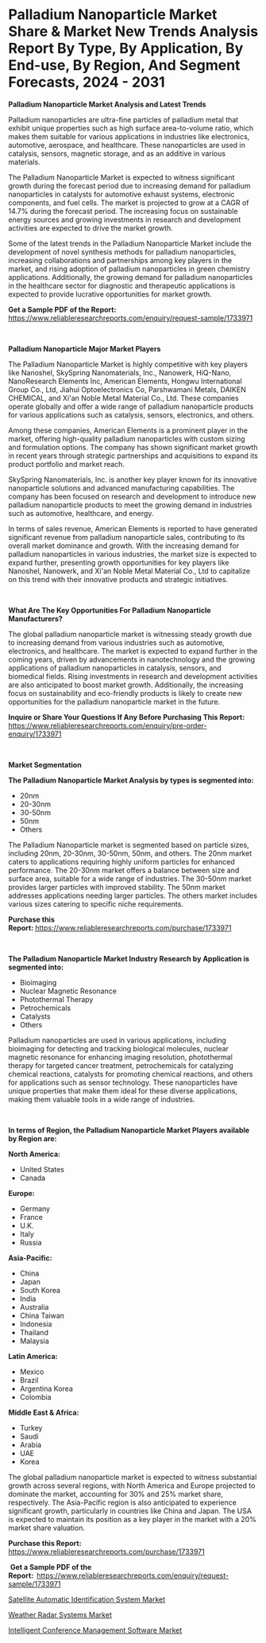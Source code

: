 <p><h1>Palladium Nanoparticle Market Share & Market New Trends Analysis Report By Type, By Application, By End-use, By Region, And Segment Forecasts, 2024 - 2031</h1></p><p><strong>Palladium Nanoparticle Market Analysis and Latest Trends</strong></p>
<p><p>Palladium nanoparticles are ultra-fine particles of palladium metal that exhibit unique properties such as high surface area-to-volume ratio, which makes them suitable for various applications in industries like electronics, automotive, aerospace, and healthcare. These nanoparticles are used in catalysis, sensors, magnetic storage, and as an additive in various materials.</p><p>The Palladium Nanoparticle Market is expected to witness significant growth during the forecast period due to increasing demand for palladium nanoparticles in catalysts for automotive exhaust systems, electronic components, and fuel cells. The market is projected to grow at a CAGR of 14.7% during the forecast period. The increasing focus on sustainable energy sources and growing investments in research and development activities are expected to drive the market growth.</p><p>Some of the latest trends in the Palladium Nanoparticle Market include the development of novel synthesis methods for palladium nanoparticles, increasing collaborations and partnerships among key players in the market, and rising adoption of palladium nanoparticles in green chemistry applications. Additionally, the growing demand for palladium nanoparticles in the healthcare sector for diagnostic and therapeutic applications is expected to provide lucrative opportunities for market growth.</p></p>
<p><strong>Get a Sample PDF of the Report:&nbsp;</strong> <a href="https://www.reliableresearchreports.com/enquiry/request-sample/1733971">https://www.reliableresearchreports.com/enquiry/request-sample/1733971</a></p>
<p>&nbsp;</p>
<p><strong>Palladium Nanoparticle Major Market Players</strong></p>
<p><p>The Palladium Nanoparticle Market is highly competitive with key players like Nanoshel, SkySpring Nanomaterials, Inc., Nanowerk, HiQ-Nano, NanoResearch Elements Inc, American Elements, Hongwu International Group Co., Ltd, Jiahui Optoelectronics Co, Parshwamani Metals, DAIKEN CHEMICAL, and Xi'an Noble Metal Material Co., Ltd. These companies operate globally and offer a wide range of palladium nanoparticle products for various applications such as catalysis, sensors, electronics, and others.</p><p>Among these companies, American Elements is a prominent player in the market, offering high-quality palladium nanoparticles with custom sizing and formulation options. The company has shown significant market growth in recent years through strategic partnerships and acquisitions to expand its product portfolio and market reach.</p><p>SkySpring Nanomaterials, Inc. is another key player known for its innovative nanoparticle solutions and advanced manufacturing capabilities. The company has been focused on research and development to introduce new palladium nanoparticle products to meet the growing demand in industries such as automotive, healthcare, and energy.</p><p>In terms of sales revenue, American Elements is reported to have generated significant revenue from palladium nanoparticle sales, contributing to its overall market dominance and growth. With the increasing demand for palladium nanoparticles in various industries, the market size is expected to expand further, presenting growth opportunities for key players like Nanoshel, Nanowerk, and Xi'an Noble Metal Material Co., Ltd to capitalize on this trend with their innovative products and strategic initiatives.</p></p>
<p>&nbsp;</p>
<p><strong>What Are The Key Opportunities For Palladium Nanoparticle Manufacturers?</strong></p>
<p><p>The global palladium nanoparticle market is witnessing steady growth due to increasing demand from various industries such as automotive, electronics, and healthcare. The market is expected to expand further in the coming years, driven by advancements in nanotechnology and the growing applications of palladium nanoparticles in catalysis, sensors, and biomedical fields. Rising investments in research and development activities are also anticipated to boost market growth. Additionally, the increasing focus on sustainability and eco-friendly products is likely to create new opportunities for the palladium nanoparticle market in the future.</p></p>
<p><strong>Inquire or Share Your Questions If Any Before Purchasing This Report:</strong> <a href="https://www.reliableresearchreports.com/enquiry/pre-order-enquiry/1733971">https://www.reliableresearchreports.com/enquiry/pre-order-enquiry/1733971</a></p>
<p>&nbsp;</p>
<p><strong>Market Segmentation</strong></p>
<p><strong>The Palladium Nanoparticle Market Analysis by types is segmented into:</strong></p>
<p><ul><li>20nm</li><li>20-30nm</li><li>30-50nm</li><li>50nm</li><li>Others</li></ul></p>
<p><p>The Palladium Nanoparticle market is segmented based on particle sizes, including 20nm, 20-30nm, 30-50nm, 50nm, and others. The 20nm market caters to applications requiring highly uniform particles for enhanced performance. The 20-30nm market offers a balance between size and surface area, suitable for a wide range of industries. The 30-50nm market provides larger particles with improved stability. The 50nm market addresses applications needing larger particles. The others market includes various sizes catering to specific niche requirements.</p></p>
<p><strong>Purchase this Report:&nbsp;</strong><a href="https://www.reliableresearchreports.com/purchase/1733971">https://www.reliableresearchreports.com/purchase/1733971</a></p>
<p>&nbsp;</p>
<p><strong>The Palladium Nanoparticle Market Industry Research by Application is segmented into:</strong></p>
<p><ul><li>Bioimaging</li><li>Nuclear Magnetic Resonance</li><li>Photothermal Therapy</li><li>Petrochemicals</li><li>Catalysts</li><li>Others</li></ul></p>
<p><p>Palladium nanoparticles are used in various applications, including bioimaging for detecting and tracking biological molecules, nuclear magnetic resonance for enhancing imaging resolution, photothermal therapy for targeted cancer treatment, petrochemicals for catalyzing chemical reactions, catalysts for promoting chemical reactions, and others for applications such as sensor technology. These nanoparticles have unique properties that make them ideal for these diverse applications, making them valuable tools in a wide range of industries.</p></p>
<p>&nbsp;</p>
<p><strong>In terms of Region, the Palladium Nanoparticle Market Players available by Region are:</strong></p>
<p>
    <p> <strong> North America: </strong>
        <ul>
            <li>United States</li>
            <li>Canada</li>
        </ul>
        </p> 
    <p> <strong> Europe: </strong>
        <ul>
            <li>Germany</li>
            <li>France</li>
            <li>U.K.</li>
            <li>Italy</li>
            <li>Russia</li>
        </ul>
        </p> 
    <p> <strong> Asia-Pacific: </strong>
        <ul>
            <li>China</li>
            <li>Japan</li>
            <li>South Korea</li>
            <li>India</li>
            <li>Australia</li>
            <li>China Taiwan</li>
            <li>Indonesia</li>
            <li>Thailand</li>
            <li>Malaysia</li>
        </ul>
        </p> 
    <p> <strong> Latin America: </strong>
        <ul>
            <li>Mexico</li>
            <li>Brazil</li>
            <li>Argentina Korea</li>
            <li>Colombia</li>
        </ul>
        </p> 
    <p> <strong> Middle East & Africa: </strong>
        <ul>
            <li>Turkey</li>
            <li>Saudi</li>
            <li>Arabia</li>
            <li>UAE</li>
            <li>Korea</li>
        </ul>
    </p>
    </p>
<p><p>The global palladium nanoparticle market is expected to witness substantial growth across several regions, with North America and Europe projected to dominate the market, accounting for 30% and 25% market share, respectively. The Asia-Pacific region is also anticipated to experience significant growth, particularly in countries like China and Japan. The USA is expected to maintain its position as a key player in the market with a 20% market share valuation.</p></p>
<p><strong>Purchase this Report: </strong><a href="https://www.reliableresearchreports.com/purchase/1733971">https://www.reliableresearchreports.com/purchase/1733971</a></p>
<p>&nbsp;<strong>Get a Sample PDF of the Report:&nbsp;&nbsp;</strong><a href="https://www.reliableresearchreports.com/enquiry/request-sample/1733971">https://www.reliableresearchreports.com/enquiry/request-sample/1733971</a></p>
<p><strong></strong></p>
<p><p><a href="https://view.publitas.com/reportprime-1/decoding-the-satellite-automatic-identification-system-market-a-deep-dive-into-the-latest-market-trends-market-segmentation-and-competitive-analysis/">Satellite Automatic Identification System Market</a></p><p><a href="https://view.publitas.com/reportprime-1/weather-radar-systems-market-size-share-trends-analysis-report-by-material-by-type-by-end-user-by-region-and-segment-forecasts-2023-2030/">Weather Radar Systems Market</a></p><p><a href="https://view.publitas.com/reportprime-1/intelligent-conference-management-software-market-a-comprehensive-report-of-its-market-share-growth-trends-2023-2030/">Intelligent Conference Management Software Market</a></p></p>
